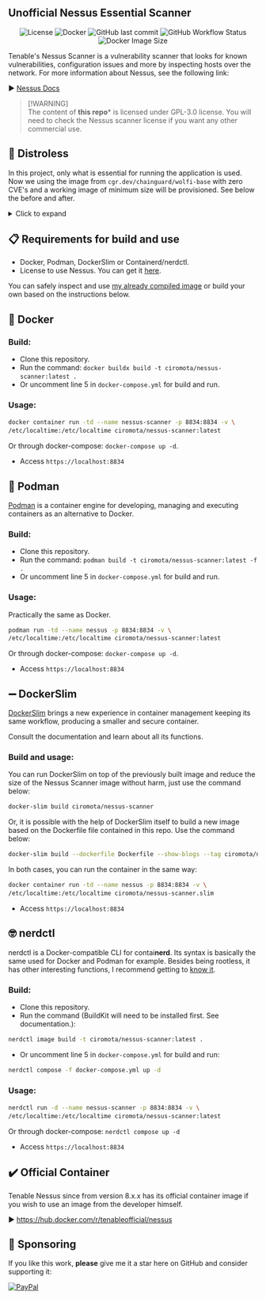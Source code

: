 <h2>Unofficial Nessus Essential Scanner</h2>

<p align="center">
    <img alt="License" src="https://img.shields.io/badge/License-GPLv3-blue.svg?style=for-the-badge">
    <img alt="Docker" src="https://img.shields.io/badge/Docker-2CA5E0?style=for-the-badge&logo=docker&logoColor=white">
    <img alt="GitHub last commit" src="https://img.shields.io/github/last-commit/ciro-mota/nessus-scanner?style=for-the-badge">
    <img alt="GitHub Workflow Status" src="https://img.shields.io/github/actions/workflow/status/ciro-mota/nessus-scanner/docker-publish.yml?style=for-the-badge">
    <img alt="Docker Image Size" src="https://img.shields.io/docker/image-size/ciromota/nessus-scanner/latest?style=for-the-badge">
</p>

Tenable's Nessus Scanner is a vulnerability scanner that looks for known vulnerabilities, configuration issues and more by inspecting hosts over the network. For more information about Nessus, see the following link:

▶️ [Nessus Docs](https://docs.tenable.com/nessus/Content/GettingStarted.htm)

> [!WARNING]\
> The content of **this repo*** is licensed under GPL-3.0 license. You will need to check the Nessus scanner license if you want any other commercial use.

## 💪 Distroless

In this project, only what is essential for running the application is used. Now we using the image from `cgr.dev/chainguard/wolfi-base` with zero CVE's and a working image of minimum size will be provisioned. See below the before and after.

<details>
  <summary>Click to expand</summary>

![Before image using Debian Distroless image](imgs/before.png)
![After image using Wolfi-base image](imgs/after.png)
</details>

## 📋 Requirements for build and use

- Docker, Podman, DockerSlim or Containerd/nerdctl.
- License to use Nessus. You can get it [here](https://www.tenable.com/products/nessus/activation-code).

You can safely inspect and use [my already compiled image](https://hub.docker.com/r/ciromota/nessus-scanner) or build your own based on the instructions below.

## 🐳 Docker
### Build:

- Clone this repository.
- Run the command: `docker buildx build -t ciromota/nessus-scanner:latest .`
- Or uncomment line 5 in `docker-compose.yml` for build and run.

### Usage:

```bash
docker container run -td --name nessus-scanner -p 8834:8834 -v \
/etc/localtime:/etc/localtime ciromota/nessus-scanner:latest
```
Or through docker-compose: `docker-compose up -d`.

- Access `https://localhost:8834`

## 🦭 Podman

[Podman](https://podman.io/) is a container engine for developing, managing and executing containers as an alternative to Docker.

### Build:

- Clone this repository.
- Run the command: `podman build -t ciromota/nessus-scanner:latest -f .`
- Or uncomment line 5 in `docker-compose.yml` for build and run.

### Usage:

Practically the same as Docker.

```bash
podman run -td --name nessus -p 8834:8834 -v \
/etc/localtime:/etc/localtime ciromota/nessus-scanner:latest
```
Or through docker-compose: `docker-compose up -d`.

- Access `https://localhost:8834`

## ➖ DockerSlim

[DockerSlim](https://github.com/docker-slim/docker-slim) brings a new experience in container management keeping its same workflow, producing a smaller and secure container.

Consult the documentation and learn about all its functions.

### Build and usage:

You can run DockerSlim on top of the previously built image and reduce the size of the Nessus Scanner image without harm, just use the command below:

```bash
docker-slim build ciromota/nessus-scanner
```

Or, it is possible with the help of DockerSlim itself to build a new image based on the Dockerfile file contained in this repo. Use the command below:

```bash
docker-slim build --dockerfile Dockerfile --show-blogs --tag ciromota/nessus-scanner.slim .
```

In both cases, you can run the container in the same way:

```bash
docker container run -td --name nessus -p 8834:8834 -v \
/etc/localtime:/etc/localtime ciromota/nessus-scanner.slim
```
- Access `https://localhost:8834`

## 🤓 nerdctl

nerdctl is a Docker-compatible CLI for contai**nerd**. Its syntax is basically the same used for Docker and Podman for example. Besides being rootless, it has other interesting functions, I recommend getting to [know it](https://github.com/containerd/nerdctl).

### Build:

- Clone this repository.
- Run the command (BuildKit will need to be installed first. See documentation.):

```bash
nerdctl image build -t ciromota/nessus-scanner:latest .
```

- Or uncomment line 5 in `docker-compose.yml` for build and run:

```bash
nerdctl compose -f docker-compose.yml up -d
```

### Usage:

```bash
nerdctl run -d --name nessus-scanner -p 8834:8834 -v \
/etc/localtime:/etc/localtime ciromota/nessus-scanner:latest
```
Or through docker-compose: `nerdctl compose up -d`

- Access `https://localhost:8834`

## ✔️ Official Container

Tenable Nessus since from version 8.x.x has its official container image if you wish to use an image from the developer himself.

▶️ https://hub.docker.com/r/tenableofficial/nessus

## 🎁 Sponsoring

If you like this work, **please** give me it a star here on GitHub and consider supporting it:

[![PayPal](https://img.shields.io/badge/PayPal-00457C?style=for-the-badge&logo=paypal&logoColor=white)](https://www.paypal.com/donate/?business=VUS6R8TX53NTS&no_recurring=0&currency_code=USD)
